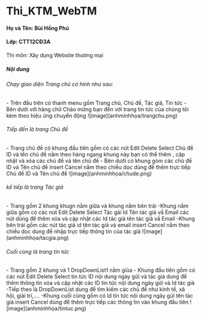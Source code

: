 # Thi_KTM_WebTM
<h4>Họ và Tên: Bùi Hồng Phú</h4>
<h4>Lớp: CTT12CĐ3A</h4>
<p>Thi môn: Xây dụng Website thương mại</p>
<h5>Nội dung</h5>

<h6>Chạy giao diện Trang chủ có hình như sau: </h6>
- Trên đầu trên có thanh menu gồm Trang chủ, Chủ đề, Tác giả, Tin tức
- Bên dưới với hàng chữ Chào mừng bạn đến với trang tin tức của chúng tôi kèm theo hiệu ứng chuyển động
 ![image](anhminhhọa/trangchu.png)
<h6>Tiếp đến là trang Chủ đề</h6>
- Trang chủ đề có khung đầu tiên gồm có các nút Edit Delete Select Chủ đề ID và tên chủ đề nằm theo hàng ngang khung này bạn có thể thêm , cập nhật và xóa các chủ đề và tên chủ đề
- Bên dưới có khung gòm các chủ đề ID và Tên chủ đề insert Cancel nằm theo chiều dọc dùng để thêm trực tiếp Chủ đề ID và Tên chủ đề
 ![image](anhminhhọa/chude.png)
<h6>kế tiếp là trang Tác giả</h6>
- Trang gồm 2 khung khugn nằm giữa và khung nằm bên trái
-Khung nằm giữa gồm có các nút Edit Delete Select Tác gải Id Tên tác giả vầ Email các nút dùng để thêm xóa và cập nhật các Id tác giả tên tác giả vầ Email
-Khung bên trái gồm các nút tác giả id tên tác giả và email insert Cancel nằm theo chiều dọc dung để nhập trực tiếp thông tin của tác giả
 ![image](anhminhhọa/tacgia.png)
<h6>Cuối cùng là trang tin tức</h6>
- Trang gồm 2 khung và 1 DropDownList1 nằm giũa 
- Khung đầu tiên gồm có các nút Edit Delete Select tin tức ID  nội dung ngày gửi và tác giả dung để thêm thông tin xóa và cập nhật các ID tin tức nội dung ngày gửi và Id tác giả
-Tiếp theo là DropDownList dung để tìm kiếm các chủ đề như kinh tế, xã hội, giải trí,....
-Khung cuối cùng gồm có Id tin tức nội dung ngày gừi tên tác giả insert Cancel dùng để thêm trực tiếp các thông tin vào khung đầu tiên
 ![image](anhminhhọa/tintuc.png)
